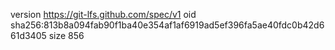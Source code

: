 version https://git-lfs.github.com/spec/v1
oid sha256:813b8a094fab90f1ba40e354af1af6919ad5ef396fa5ae40fdc0b42d661d3405
size 856
